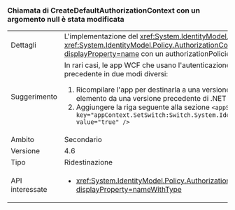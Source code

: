 ### <a name="calling-createdefaultauthorizationcontext-with-a-null-argument-has-changed"></a>Chiamata di CreateDefaultAuthorizationContext con un argomento null è stata modificata

|   |   |
|---|---|
|Dettagli|L'implementazione del <xref:System.IdentityModel.Policy.AuthorizationContext?displayProperty=name> restituito da una chiamata al <xref:System.IdentityModel.Policy.AuthorizationContext.CreateDefaultAuthorizationContext(System.Collections.Generic.IList{System.IdentityModel.Policy.IAuthorizationPolicy})?displayProperty=name> con un authorizationPolicies null argomento è cambiata in .NET Framework 4.6.|
|Suggerimento|In rari casi, le app WCF che usano l'autenticazione personalizzata possono riscontrare differenze di comportamento. In questi casi è possibile ripristinare il comportamento precedente in due modi diversi:<ol><li>Ricompilare l'app per destinarla a una versione precedente rispetto a .NET Framework 4.6. Per i servizi ospitati in IIS, usare il &lt;httpRuntime TargetFramework="4.5 =&quot;x.x.&quot;  / &gt; elemento da una versione precedente di .NET Framework di destinazione.</li><li>Aggiungere la riga seguente alla sezione <code>&lt;appSettings&gt;</code> del file app.config: <code>&lt;add key=&quot;appContext.SetSwitch:Switch.System.IdentityModel.EnableCachedEmptyDefaultAuthorizationContext&quot; value=&quot;true&quot; /&gt;</code></li></ol>|
|Ambito|Secondario|
|Versione|4.6|
|Tipo|Ridestinazione|
|API interessate|<ul><li><xref:System.IdentityModel.Policy.AuthorizationContext.CreateDefaultAuthorizationContext(System.Collections.Generic.IList{System.IdentityModel.Policy.IAuthorizationPolicy})?displayProperty=nameWithType></li></ul>|

